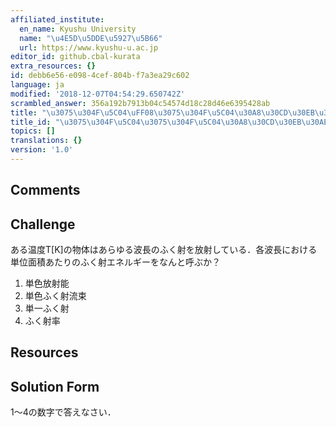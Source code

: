 ```yaml
---
affiliated_institute:
  en_name: Kyushu University
  name: "\u4E5D\u5DDE\u5927\u5B66"
  url: https://www.kyushu-u.ac.jp
editor_id: github.cbal-kurata
extra_resources: {}
id: debb6e56-e098-4cef-804b-f7a3ea29c602
language: ja
modified: '2018-12-07T04:54:29.650742Z'
scrambled_answer: 356a192b7913b04c54574d18c28d46e6395428ab
title: "\u3075\u304F\u5C04\uFF08\u3075\u304F\u5C04\u30A8\u30CD\u30EB\u30AE\u30FC\uFF09"
title_id: "\u3075\u304F\u5C04\u3075\u304F\u5C04\u30A8\u30CD\u30EB\u30AE\u30FC"
topics: []
translations: {}
version: '1.0'
---
```


## Comments



## Challenge
ある温度T[K]の物体はあらゆる波長のふく射を放射している．各波長における単位面積あたりのふく射エネルギーをなんと呼ぶか？
1. 単色放射能
2. 単色ふく射流束
3. 単一ふく射
4. ふく射率


## Resources



## Solution Form
1〜4の数字で答えなさい．



